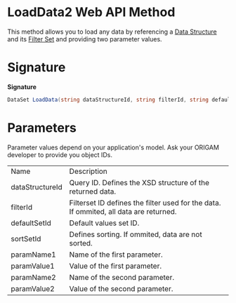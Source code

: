 # LoadData2 Web API Method

This method allows you to load any data by referencing a [Data Structure](/t/Data-Structures) and its [Filter Set](/t/Filter-Sets) and providing two parameter values.

# Signature

**Signature**

``` csharp
DataSet LoadData(string dataStructureId, string filterId, string defaultSetId, string sortSetId, string paramName1, string paramValue1, string paramName2, string paramValue2)
```

# Parameters

Parameter values depend on your application's model. Ask your ORIGAM developer to provide you object IDs.

|                 |                                                                                       |
|-----------------|---------------------------------------------------------------------------------------|
| Name            | Description                                                                           |
| dataStructureId | Query ID. Defines the XSD structure of the returned data.                             |
| filterId        | Filterset ID defines the filter used for the data. If ommited, all data are returned. |
| defaultSetId    | Default values set ID.                                                                |
| sortSetId       | Defines sorting. If ommited, data are not sorted.                                     |
| paramName1      | Name of the first parameter.                                                          |
| paramValue1     | Value of the first parameter.                                                         |
| paramName2      | Name of the second parameter.                                                         |
| paramValue2     | Value of the second parameter.                                                        |
